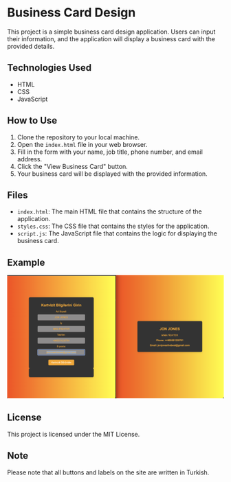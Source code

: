 # Business Card Design

This project is a simple business card design application. Users can input their information, and the application will display a business card with the provided details.

## Technologies Used

- HTML
- CSS
- JavaScript

## How to Use

1. Clone the repository to your local machine.
2. Open the `index.html` file in your web browser.
3. Fill in the form with your name, job title, phone number, and email address.
4. Click the "View Business Card" button.
5. Your business card will be displayed with the provided information.

## Files

- `index.html`: The main HTML file that contains the structure of the application.
- `styles.css`: The CSS file that contains the styles for the application.
- `script.js`: The JavaScript file that contains the logic for displaying the business card.

## Example

![Example Business Card](example.png)

## License

This project is licensed under the MIT License.

## Note

Please note that all buttons and labels on the site are written in Turkish.